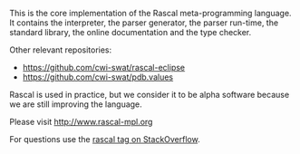 
This is the core implementation of the Rascal meta-programming language. It contains the interpreter, the parser generator, the parser run-time,
the standard library, the online documentation and the type checker.

Other relevant repositories:

* https://github.com/cwi-swat/rascal-eclipse
* https://github.com/cwi-swat/pdb.values

Rascal is used in practice, but we consider it to be alpha software because we are still improving the language.

Please visit http://www.rascal-mpl.org

For questions use the [rascal tag on StackOverflow](http://stackoverflow.com/questions/tagged/rascal).
